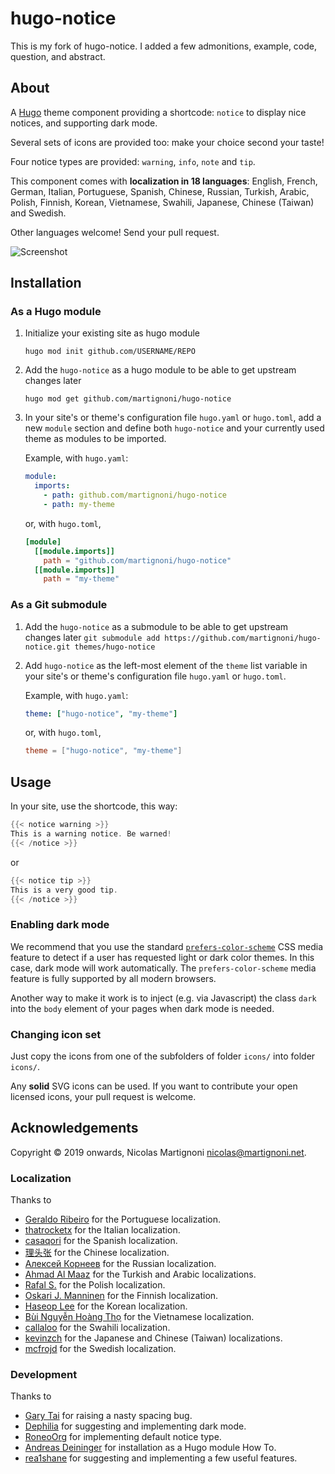 # hugo-notice

This is my fork of hugo-notice. I added a few admonitions, example, code, question, and abstract.

## About

A [Hugo](https://gohugo.io) theme component providing a shortcode: `notice` to display nice notices, and supporting dark mode.

Several sets of icons are provided too: make your choice second your taste!

Four notice types are provided: `warning`, `info`, `note` and `tip`.

This component comes with **localization in 18 languages**: English, French, German, Italian, Portuguese, Spanish, Chinese, Russian, Turkish, Arabic, Polish, Finnish, Korean, Vietnamese, Swahili, Japanese, Chinese (Taiwan) and Swedish.

Other languages welcome! Send your pull request.

![Screenshot](screenshot.png)

## Installation

### As a Hugo module

1. Initialize your existing site as hugo module

   ```shell
   hugo mod init github.com/USERNAME/REPO
   ```

2. Add the `hugo-notice` as a hugo module to be able to get upstream changes later

   ```shell
   hugo mod get github.com/martignoni/hugo-notice
   ```

3. In your site's or theme's configuration file `hugo.yaml` or `hugo.toml`, add a new `module` section and define both `hugo-notice` and your currently used theme as modules to be imported.

   Example, with `hugo.yaml`:

   ```yaml
   module:
     imports:
       - path: github.com/martignoni/hugo-notice
       - path: my-theme
   ```

   or, with `hugo.toml`,

   ```toml
   [module]
     [[module.imports]]
       path = "github.com/martignoni/hugo-notice"
     [[module.imports]]
       path = "my-theme"
   ```

### As a Git submodule

1. Add the `hugo-notice` as a submodule to be able to get upstream changes later `git submodule add https://github.com/martignoni/hugo-notice.git themes/hugo-notice`

2. Add `hugo-notice` as the left-most element of the `theme` list variable in your site's or theme's configuration file `hugo.yaml` or `hugo.toml`.

   Example, with `hugo.yaml`:

   ```yaml
   theme: ["hugo-notice", "my-theme"]
   ```

   or, with `hugo.toml`,

   ```toml
   theme = ["hugo-notice", "my-theme"]
   ```

## Usage

In your site, use the shortcode, this way:

```go
{{< notice warning >}}
This is a warning notice. Be warned!
{{< /notice >}}
```

or

```go
{{< notice tip >}}
This is a very good tip.
{{< /notice >}}
```

### Enabling dark mode

We recommend that you use the standard [`prefers-color-scheme`](https://developer.mozilla.org/en-US/docs/Web/CSS/@media/prefers-color-scheme) CSS media feature to detect if a user has requested light or dark color themes. In this case, dark mode will work automatically. The `prefers-color-scheme` media feature is fully supported by all modern browsers.

Another way to make it work is to inject (e.g. via Javascript) the class `dark` into the `body` element of your pages when dark mode is needed.

### Changing icon set

Just copy the icons from one of the subfolders of folder `icons/` into folder `icons/`.

Any **solid** SVG icons can be used. If you want to contribute your open licensed icons, your pull request is welcome.

## Acknowledgements

Copyright © 2019 onwards, Nicolas Martignoni nicolas@martignoni.net.

### Localization

Thanks to

- [Geraldo Ribeiro](https://github.com/geraldolsribeiro) for the Portuguese localization.
- [thatrocketx](https://github.com/thatrocketx) for the Italian localization.
- [casaqori](https://github.com/casaqori) for the Spanish localization.
- [理头张](https://github.com/qidongz) for the Chinese localization.
- [Алексей Корнеев](https://github.com/korney4eg) for the Russian localization.
- [Ahmad Al Maaz](https://github.com/Music47ell) for the Turkish and Arabic localizations.
- [Rafal S.](https://github.com/sulik76) for the Polish localization.
- [Oskari J. Manninen](https://github.com/x7Gv) for the Finnish localization.
- [Haseop Lee](https://github.com/haservi) for the Korean localization.
- [Bùi Nguyễn Hoàng Thọ](https://discourse.gohugo.io/u/hoangtho97/summary) for the Vietnamese localization.
- [callaloo](https://github.com/callaloo) for the Swahili localization.
- [kevinzch](https://github.com/kevinzch) for the Japanese and Chinese (Taiwan) localizations.
- [mcfrojd](https://github.com/mcfrojd) for the Swedish localization.

### Development

Thanks to

- [Gary Tai](https://github.com/gary-tai) for raising a nasty spacing bug.
- [Dephilia](https://github.com/Dephilia) for suggesting and implementing dark mode.
- [RoneoOrg](https://github.com/RoneoOrg) for implementing default notice type.
- [Andreas Deininger](https://github.com/deining) for installation as a Hugo module How To.
- [rea1shane](https://github.com/rea1shane) for suggesting and implementing a few useful features.
